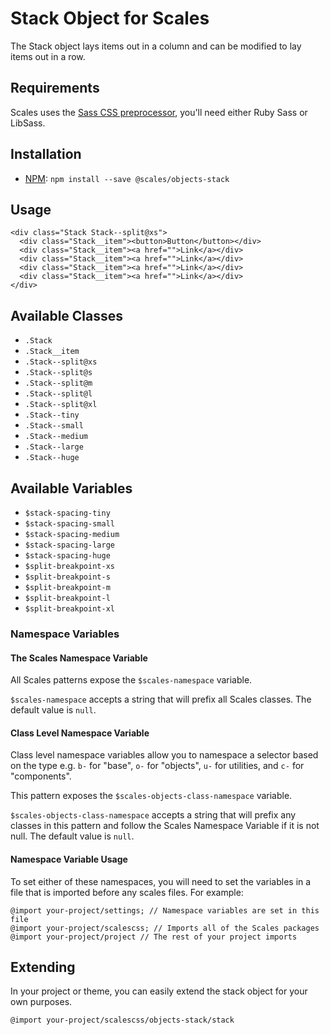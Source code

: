 # Stack Object for Scales

The Stack object lays items out in a column and can be modified to lay items out in a row.

## Requirements

Scales uses the [Sass CSS preprocessor](http://sass-lang.com/), you'll need either Ruby Sass or LibSass.

## Installation

* [NPM](http://npmjs.com): `npm install --save @scales/objects-stack`

## Usage

```
<div class="Stack Stack--split@xs">
  <div class="Stack__item"><button>Button</button></div>
  <div class="Stack__item"><a href="">Link</a></div>
  <div class="Stack__item"><a href="">Link</a></div>
  <div class="Stack__item"><a href="">Link</a></div>
  <div class="Stack__item"><a href="">Link</a></div>
</div>
```

## Available Classes

* `.Stack`
* `.Stack__item`
* `.Stack--split@xs`
* `.Stack--split@s`
* `.Stack--split@m`
* `.Stack--split@l`
* `.Stack--split@xl`
* `.Stack--tiny`
* `.Stack--small`
* `.Stack--medium`
* `.Stack--large`
* `.Stack--huge`

## Available Variables

* `$stack-spacing-tiny`
* `$stack-spacing-small`
* `$stack-spacing-medium`
* `$stack-spacing-large`
* `$stack-spacing-huge`
* `$split-breakpoint-xs`
* `$split-breakpoint-s`
* `$split-breakpoint-m`
* `$split-breakpoint-l`
* `$split-breakpoint-xl`

### Namespace Variables

#### The Scales Namespace Variable

All Scales patterns expose the `$scales-namespace` variable.

`$scales-namespace` accepts a string that will prefix all Scales classes. The default value is `null`.

#### Class Level Namespace Variable

Class level namespace variables allow you to namespace a selector based on the type e.g. `b-` for "base", `o-` for "objects", `u-` for utilities, and `c-` for "components".

This pattern exposes the `$scales-objects-class-namespace` variable.

`$scales-objects-class-namespace` accepts a string that will prefix any classes in this pattern and follow the Scales Namespace Variable if it is not null. The default value is `null`.

#### Namespace Variable Usage

To set either of these namespaces, you will need to set the variables in a file that is imported before any scales files. For example:

```
@import your-project/settings; // Namespace variables are set in this file
@import your-project/scalescss; // Imports all of the Scales packages
@import your-project/project // The rest of your project imports
```

## Extending

In your project or theme, you can easily extend the stack object for your own purposes.

```
@import your-project/scalescss/objects-stack/stack
